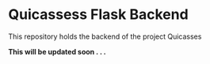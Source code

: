 # Quicassess Flask Backend

This repository holds the backend of the project Quicasses

**This will be updated soon . . .**